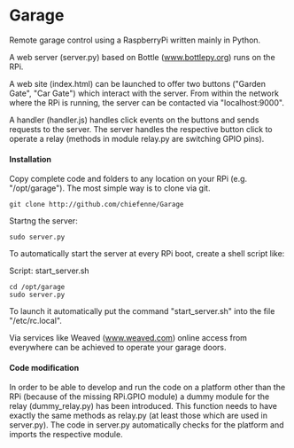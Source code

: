 # Garage
Remote garage control using a RaspberryPi written mainly in Python.

A web server (server.py) based on Bottle (www.bottlepy.org) runs on the RPi.

A web site (index.html) can be launched to offer two buttons ("Garden Gate", "Car Gate") which interact with the server.
From within the network where the RPi is running, the server can be contacted via "localhost:9000".

A handler (handler.js) handles click events on the buttons and sends requests to the server.
The server handles the respective button click to operate a relay (methods in module relay.py are switching GPIO pins).


#### Installation

Copy complete code and folders to any location on your RPi (e.g. "/opt/garage").
The most simple way is to clone via git.

```
git clone http://github.com/chiefenne/Garage
```

Startng the server:

```
sudo server.py
```

To automatically start the server at every RPi boot, create a shell script like:

Script: start_server.sh

```
cd /opt/garage
sudo server.py
```

To launch it automatically put the command "start_server.sh" into the file "/etc/rc.local".


Via services like Weaved (www.weaved.com) online access from everywhere can be achieved to operate your garage doors.


#### Code modification

In order to be able to develop and run the code on a platform other than the RPi (because of the missing RPi.GPIO module) a dummy module for the relay (dummy_relay.py) has been introduced.
This function needs to have exactly the same methods as relay.py (at least those which are used in server.py).
The code in server.py automatically checks for the platform and imports the respective module.

